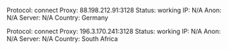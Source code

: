 Protocol: connect
Proxy: 88.198.212.91:3128
Status: working
IP: N/A
Anon: N/A
Server: N/A
Country: Germany

Protocol: connect
Proxy: 196.3.170.241:3128
Status: working
IP: N/A
Anon: N/A
Server: N/A
Country: South Africa

